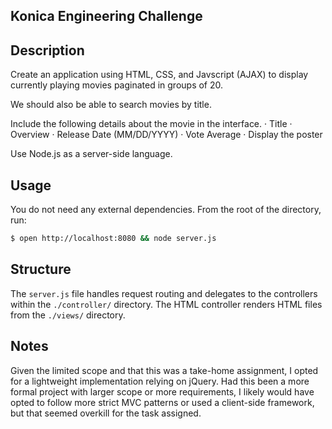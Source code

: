 Konica Engineering Challenge
---

Description
---

Create an application using HTML, CSS, and Javscript (AJAX) to display currently playing movies paginated in groups of 20.

We should also be able to search movies by title.

Include the following details about the movie in the interface.
·  Title
·  Overview
·  Release Date (MM/DD/YYYY)
·  Vote Average
·  Display the poster

Use Node.js as a server-side language.

Usage
---

You do not need any external dependencies.  From the root of the directory, run:

```sh
$ open http://localhost:8080 && node server.js
```

Structure
---

The `server.js` file handles request routing and delegates to the controllers within the `./controller/` directory.  The HTML controller renders HTML files from the `./views/` directory.

Notes
---

Given the limited scope and that this was a take-home assignment, I opted for a lightweight implementation relying on jQuery.  Had this been a more formal project with larger scope or more requirements, I likely would have opted to follow more strict MVC patterns or used a client-side framework, but that seemed overkill for the task assigned.
